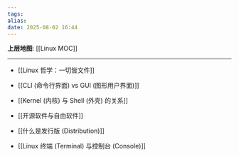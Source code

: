 ```yaml
---
tags: 
alias: 
date: 2025-08-02 16:44
---
```


**上层地图**: [[Linux MOC]]

---

- [[Linux 哲学：一切皆文件]]

- [[CLI (命令行界面) vs GUI (图形用户界面)]]

- [[Kernel (内核) 与 Shell (外壳) 的关系]]

- [[开源软件与自由软件]]

- [[什么是发行版 (Distribution)]]

- [[Linux 终端 (Terminal) 与控制台 (Console)]]